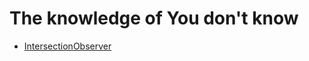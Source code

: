 # The knowledge of You don't know

- [IntersectionObserver](s://github.com/Gloomysunday28/unknow-knowledge/tree/master/Unkow%20One)